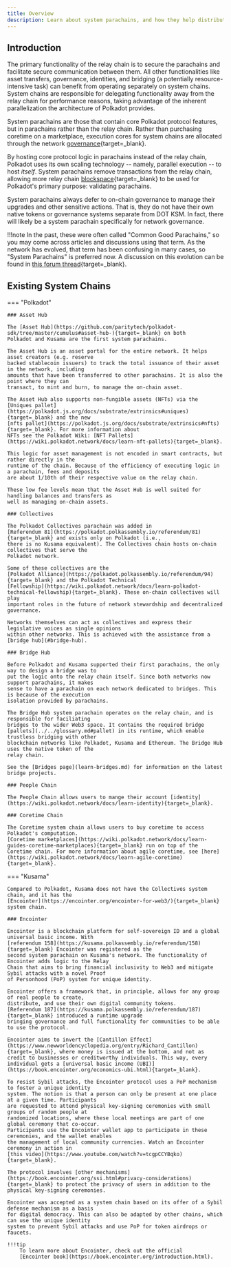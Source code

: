 ```yaml
---
title: Overview
description: Learn about system parachains, and how they help distribute resources over the Polkadot network, and which system chains are currently deployed
---
```


## Introduction

The primary functionality of the relay chain is to secure the parachains and facilitate secure
communication between them. All other functionalities like asset transfers, governance, identities,
and bridging (a potentially resource-intensive task) can benefit from operating separately on system
chains. System chains are responsible for delegating functionality away from the relay chain for
performance reasons, taking advantage of the inherent parallelization the architecture of Polkadot
provides.

System parachains are those that contain core Polkadot protocol features, but in parachains rather
than the relay chain. Rather than purchasing coretime on a marketplace, execution cores for system
chains are allocated through the network [governance](https://wiki.polkadot.network/docs/learn-polkadot-opengov){target=_blank}.

By hosting core protocol logic in parachains instead of the relay chain, Polkadot uses its own
scaling technology -- namely, parallel execution -- to host _itself_. System parachains remove
transactions from the relay chain, allowing more relay chain
[blockspace](https://www.rob.tech/polkadot-blockspace-over-blockchains/){target=_blank} to be used for Polkadot's
primary purpose: validating parachains.

System parachains always defer to on-chain governance to manage their upgrades and other sensitive
actions. That is, they do not have their own native tokens or governance systems separate from DOT
KSM. In fact, there will likely be a system parachain specifically for network governance.

!!!note
    In the past, these were often called "Common Good Parachains," so you may come across articles and
    discussions using that term. As the network has evolved, that term has been confusing in many cases,
    so "System Parachains" is preferred now. A discussion on this evolution can be found in
    [this forum thread](https://forum.polkadot.network/t/polkadot-protocol-and-common-good-parachains/866){target=_blank}.

## Existing System Chains

=== "Polkadot"

    ### Asset Hub

    The [Asset Hub](https://github.com/paritytech/polkadot-sdk/tree/master/cumulus#asset-hub-){target=_blank} on both
    Polkadot and Kusama are the first system parachains.

    The Asset Hub is an asset portal for the entire network. It helps asset creators (e.g. reserve
    backed stablecoin issuers) to track the total issuance of their asset in the network, including
    amounts that have been transferred to other parachains. It is also the point where they can
    transact, to mint and burn, to manage the on-chain asset.

    The Asset Hub also supports non-fungible assets (NFTs) via the
    [Uniques pallet](https://polkadot.js.org/docs/substrate/extrinsics#uniques){target=_blank} and the new
    [nfts pallet](https://polkadot.js.org/docs/substrate/extrinsics#nfts){target=_blank}. For more information about
    NFTs see the Polkadot Wiki: [NFT Pallets](https://wiki.polkadot.network/docs/learn-nft-pallets){target=_blank}.

    This logic for asset management is not encoded in smart contracts, but rather directly in the
    runtime of the chain. Because of the efficiency of executing logic in a parachain, fees and deposits
    are about 1/10th of their respective value on the relay chain.

    These low fee levels mean that the Asset Hub is well suited for handling balances and transfers as
    well as managing on-chain assets.

    ### Collectives

    The Polkadot Collectives parachain was added in
    [Referendum 81](https://polkadot.polkassembly.io/referendum/81){target=_blank} and exists only on Polkadot (i.e.,
    there is no Kusama equivalent). The Collectives chain hosts on-chain collectives that serve the
    Polkadot network.

    Some of these collectives are the
    [Polkadot Alliance](https://polkadot.polkassembly.io/referendum/94){target=_blank} and the Polkadot Technical
    [Fellowship](https://wiki.polkadot.network/docs/learn-polkadot-technical-fellowship){target=_blank}. These on-chain collectives will play
    important roles in the future of network stewardship and decentralized governance.

    Networks themselves can act as collectives and express their legislative voices as single opinions
    within other networks. This is achieved with the assistance from a [bridge hub](#bridge-hub).

    ### Bridge Hub

    Before Polkadot and Kusama supported their first parachains, the only way to design a bridge was to
    put the logic onto the relay chain itself. Since both networks now support parachains, it makes
    sense to have a parachain on each network dedicated to bridges. This is because of the execution
    isolation provided by parachains.

    The Bridge Hub system parachain operates on the relay chain, and is responsible for faciliating
    bridges to the wider Web3 space. It contains the required bridge
    [pallets](../../glossary.md#pallet) in its runtime, which enable trustless bridging with other
    blockchain networks like Polkadot, Kusama and Ethereum. The Bridge Hub uses the native token of the
    relay chain.

    See the [Bridges page](learn-bridges.md) for information on the latest bridge projects.

    ### People Chain

    The People Chain allows users to mange their account [identity](https://wiki.polkadot.network/docs/learn-identity){target=_blank}.

    ### Coretime Chain

    The Coretime system chain allows users to buy coretime to access Polkadot's computation.
    [Coretime marketplaces](https://wiki.polkadot.network/docs/learn-guides-coretime-marketplaces){target=_blank} run on top of the Coretime chain. For more information about agile coretime, see [here](https://wiki.polkadot.network/docs/learn-agile-coretime){target=_blank}.

=== "Kusama"

    Compared to Polkadot, Kusama does not have the Collectives system chain, and it has the
    [Encointer](https://encointer.org/encointer-for-web3/){target=_blank} system chain.

    ### Encointer

    Encointer is a blockchain platform for self-sovereign ID and a global universal basic income. With
    [referendum 158](https://kusama.polkassembly.io/referendum/158){target=_blank} Encointer was registered as the
    second system parachain on Kusama's network. The functionality of Encointer adds logic to the Relay
    Chain that aims to bring financial inclusivity to Web3 and mitigate Sybil attacks with a novel Proof
    of Personhood (PoP) system for unique identity.

    Encointer offers a framework that, in principle, allows for any group of real people to create,
    distribute, and use their own digital community tokens.
    [Referendum 187](https://kusama.polkassembly.io/referendum/187){target=_blank} introduced a runtime upgrade
    bringing governance and full functionality for communities to be able to use the protocol.

    Encointer aims to invert the [Cantillon Effect](https://www.newworldencyclopedia.org/entry/Richard_Cantillon){target=_blank}, where money is issued at the bottom, and not as credit to businesses or creditworthy individuals. This way, every individual gets a [universal basic income (UBI)](https://book.encointer.org/economics-ubi.html){target=_blank}.

    To resist Sybil attacks, the Encointer protocol uses a PoP mechanism to foster a unique identity
    system. The notion is that a person can only be present at one place at a given time. Participants
    are requested to attend physical key-signing ceremonies with small groups of random people at
    randomized locations, where these local meetings are part of one global ceremony that co-occur.
    Participants use the Encointer wallet app to participate in these ceremonies, and the wallet enables
    the management of local community currencies. Watch an Encointer ceremony in action in
    [this video](https://www.youtube.com/watch?v=tcgpCCYBqko){target=_blank}.

    The protocol involves [other mechanisms](https://book.encointer.org/ssi.html#privacy-considerations){target=_blank} to protect the privacy of users in addition to the physical key-signing ceremonies.

    Encointer was accepted as a system chain based on its offer of a Sybil defense mechanism as a basis
    for digital democracy. This can also be adapted by other chains, which can use the unique identity
    system to prevent Sybil attacks and use PoP for token airdrops or faucets.

    !!!tip
        To learn more about Encointer, check out the official
        [Encointer book](https://book.encointer.org/introduction.html).

